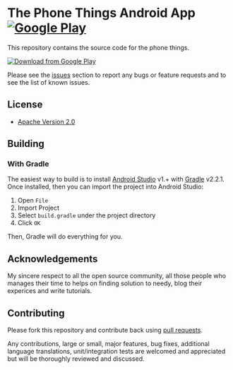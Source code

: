 # The Phone Things Android App  [![Google Play](http://developer.android.com/images/brand/en_generic_rgb_wo_45.png)](https://play.google.com/store/apps/details?id=phone.mjt.phonethings) 

This repository contains the source code for the phone things.

[![Download from Google Play]()](https://play.google.com/store/apps/details?id=com.github.mobile)


Please see the [issues](https://github.com/emp3ror/phonethings/issues) section to
report any bugs or feature requests and to see the list of known issues.

## License

* [Apache Version 2.0](http://www.apache.org/licenses/LICENSE-2.0.html)

## Building

### With Gradle

The easiest way to build is to install [Android Studio](https://developer.android.com/sdk/index.html) v1.+
with [Gradle](https://www.gradle.org/) v2.2.1.
Once installed, then you can import the project into Android Studio:

1. Open `File`
2. Import Project
3. Select `build.gradle` under the project directory
4. Click `OK`

Then, Gradle will do everything for you.

## Acknowledgements

My sincere respect to all the open source community, all those people who manages their time to helps on finding solution to needy, blog their experices and write tutorials.

## Contributing

Please fork this repository and contribute back using
[pull requests](https://github.com/emp3ror/phonethings/pulls).

Any contributions, large or small, major features, bug fixes, additional
language translations, unit/integration tests are welcomed and appreciated
but will be thoroughly reviewed and discussed.
